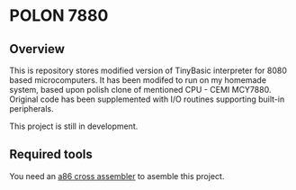 # POLON 7880

## Overview

This is repository stores modified version of TinyBasic interpreter for 8080 based microcomputers. 
It has been modifed to run on my homemade system, based upon polish clone of mentioned CPU - 
CEMI MCY7880. Original code has been supplemented with I/O routines supporting built-in 
peripherals.

This project is still in development.

## Required tools

You need an [a86 cross assembler](https://github.com/glitchwrks/a85) to asemble this project.
